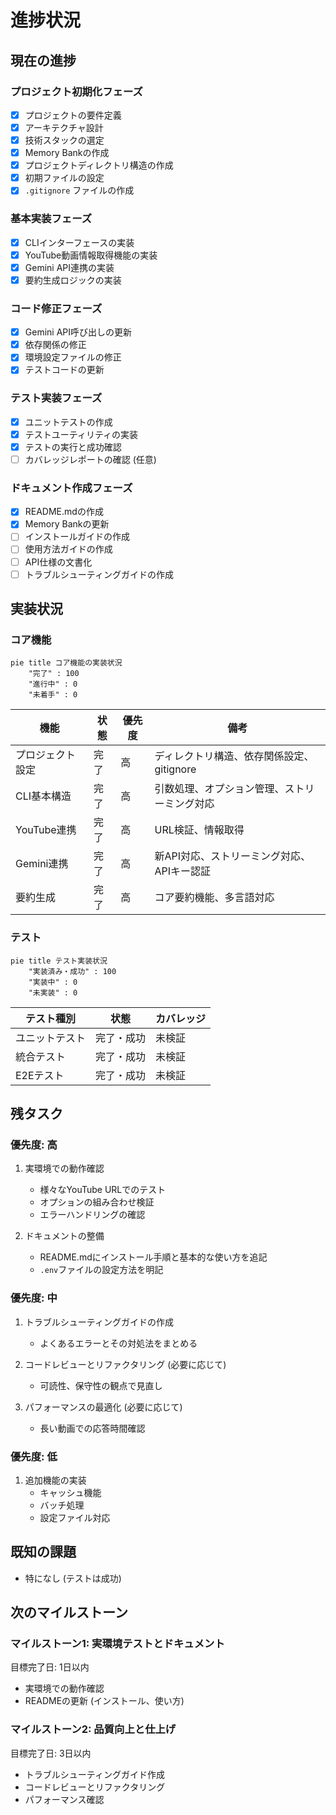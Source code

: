 # 進捗状況

## 現在の進捗

### プロジェクト初期化フェーズ
- [x] プロジェクトの要件定義
- [x] アーキテクチャ設計
- [x] 技術スタックの選定
- [x] Memory Bankの作成
- [x] プロジェクトディレクトリ構造の作成
- [x] 初期ファイルの設定
- [x] `.gitignore` ファイルの作成

### 基本実装フェーズ
- [x] CLIインターフェースの実装
- [x] YouTube動画情報取得機能の実装
- [x] Gemini API連携の実装
- [x] 要約生成ロジックの実装

### コード修正フェーズ
- [x] Gemini API呼び出しの更新
- [x] 依存関係の修正
- [x] 環境設定ファイルの修正
- [x] テストコードの更新

### テスト実装フェーズ
- [x] ユニットテストの作成
- [x] テストユーティリティの実装
- [x] テストの実行と成功確認
- [ ] カバレッジレポートの確認 (任意)

### ドキュメント作成フェーズ
- [x] README.mdの作成
- [x] Memory Bankの更新
- [ ] インストールガイドの作成
- [ ] 使用方法ガイドの作成
- [ ] API仕様の文書化
- [ ] トラブルシューティングガイドの作成

## 実装状況

### コア機能
```mermaid
pie title コア機能の実装状況
    "完了" : 100
    "進行中" : 0
    "未着手" : 0
```

| 機能 | 状態 | 優先度 | 備考 |
|------|------|--------|------|
| プロジェクト設定 | 完了 | 高 | ディレクトリ構造、依存関係設定、gitignore |
| CLI基本構造 | 完了 | 高 | 引数処理、オプション管理、ストリーミング対応 |
| YouTube連携 | 完了 | 高 | URL検証、情報取得 |
| Gemini連携 | 完了 | 高 | 新API対応、ストリーミング対応、APIキー認証 |
| 要約生成 | 完了 | 高 | コア要約機能、多言語対応 |

### テスト
```mermaid
pie title テスト実装状況
    "実装済み・成功" : 100
    "実装中" : 0
    "未実装" : 0
```

| テスト種別 | 状態 | カバレッジ |
|------------|------|------------|
| ユニットテスト | 完了・成功 | 未検証 |
| 統合テスト | 完了・成功 | 未検証 |
| E2Eテスト | 完了・成功 | 未検証 |

## 残タスク

### 優先度: 高
1. 実環境での動作確認
   - 様々なYouTube URLでのテスト
   - オプションの組み合わせ検証
   - エラーハンドリングの確認

2. ドキュメントの整備
   - README.mdにインストール手順と基本的な使い方を追記
   - `.env`ファイルの設定方法を明記

### 優先度: 中
1. トラブルシューティングガイドの作成
   - よくあるエラーとその対処法をまとめる

2. コードレビューとリファクタリング (必要に応じて)
   - 可読性、保守性の観点で見直し

3. パフォーマンスの最適化 (必要に応じて)
   - 長い動画での応答時間確認

### 優先度: 低
1. 追加機能の実装
   - キャッシュ機能
   - バッチ処理
   - 設定ファイル対応

## 既知の課題
- 特になし (テストは成功)

## 次のマイルストーン

### マイルストーン1: 実環境テストとドキュメント
目標完了日: 1日以内
- 実環境での動作確認
- READMEの更新 (インストール、使い方)

### マイルストーン2: 品質向上と仕上げ
目標完了日: 3日以内
- トラブルシューティングガイド作成
- コードレビューとリファクタリング
- パフォーマンス確認